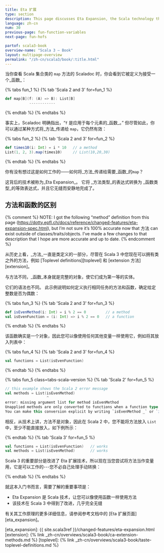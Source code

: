 ```yaml
---
title: Eta 扩展
type: section
description: This page discusses Eta Expansion, the Scala technology that automatically and transparently converts methods into functions.
language: zh-cn
num: 30
previous-page: fun-function-variables
next-page: fun-hofs

partof: scala3-book
overview-name: "Scala 3 — Book"
layout: multipage-overview
permalink: "/zh-cn/scala3/book/:title.html"
---
```



当你查看 Scala 集合类的 `map` 方法的 Scaladoc 时，你会看到它被定义为接受一个_函数_：

{% tabs fun_1 %}
{% tab 'Scala 2 and 3' for=fun_1 %}
```scala
def map[B](f: (A) => B): List[B]
           ------------
```
{% endtab %}
{% endtabs %}

事实上，Scaladoc 明确指出，“`f` 是应用于每个元素的_函数_。”
但尽管如此，你可以通过某种方式将_方法_传递给 `map`，它仍然有效：

{% tabs fun_2 %}
{% tab 'Scala 2 and 3' for=fun_2 %}
```scala
def times10(i: Int) = i * 10   // a method
List(1, 2, 3).map(times10)     // List(10,20,30)
```
{% endtab %}
{% endtabs %}

你有没有想过这是如何工作的——如何将_方法_传递给需要_函数_的`map`？

这背后的技术被称为_Eta Expansion_。
它将 _方法类型_的表达式转换为 _函数类型_的等效表达式，并且它无缝而安静地完成了。

## 方法和函数的区别

{% comment %}
NOTE: I got the following “method” definition from this page (https://dotty.epfl.ch/docs/reference/changed-features/eta-expansion-spec.html), but I’m not sure it’s 100% accurate now that 方法 can exist outside of classes/traits/objects.
I’ve made a few changes to that description that I hope are more accurate and up to date.
{% endcomment %}

从历史上看，_方法_一直是类定义的一部分，尽管在 Scala 3 中您现在可以拥有类之外的方法，例如 [Toplevel definitions][toplevel] 和 [extension 方法][extension]。

与方法不同，_函数_本身就是完整的对象，使它们成为第一等的实体。

它们的语法也不同。
此示例说明如何定义执行相同任务的方法和函数，确定给定整数是否为偶数：

{% tabs fun_3 %}
{% tab 'Scala 2 and 3' for=fun_3 %}
```scala
def isEvenMethod(i: Int) = i % 2 == 0         // a method
val isEvenFunction = (i: Int) => i % 2 == 0   // a function
```
{% endtab %}
{% endtabs %}

该函数确实是一个对象，因此您可以像使用任何其他变量一样使用它，例如将其放入列表中：

{% tabs fun_4 %}
{% tab 'Scala 2 and 3' for=fun_4 %}
```scala
val functions = List(isEvenFunction)
```
{% endtab %}
{% endtabs %}


{% tabs fun_5 class=tabs-scala-version %}
{% tab 'Scala 2' for=fun_5 %}
```scala
// this example shows the Scala 2 error message
val methods = List(isEvenMethod)
                   ^
error: missing argument list for method isEvenMethod
Unapplied methods are only converted to functions when a function type is expected.
You can make this conversion explicit by writing `isEvenMethod _` or `isEvenMethod(_)` instead of `isEvenMethod`.
```

相反，从技术上讲，方法不是对象，因此在 Scala 2 中，您不能将方法放入 `List` 中，至少不能直接放入，如下例所示：

{% endtab %}
{% tab 'Scala 3' for=fun_5 %}

```scala
val functions = List(isEvenFunction)   // works
val methods = List(isEvenMethod)       // works
```

Scala 3 的重要部分是改进了 Eta 扩展技术，所以现在当您尝试将方法当作变量用，它是可以工作的---您不必自己处理手动转换：

{% endtab %}
{% endtabs %}

就这本入门书而言，需要了解的重要事项是：

- Eta Expansion 是 Scala 技术，让您可以像使用函数一样使用方法
- 该技术在 Scala 3 中得到了改进，几乎完全无缝

有关其工作原理的更多详细信息，请参阅参考文档中的 [Eta 扩展页面][eta_expansion]。

[eta_expansion]: {{ site.scala3ref }}/changed-features/eta-expansion.html
[extension]: {% link _zh-cn/overviews/scala3-book/ca-extension-methods.md %}
[toplevel]: {% link _zh-cn/overviews/scala3-book/taste-toplevel-definitions.md %}
